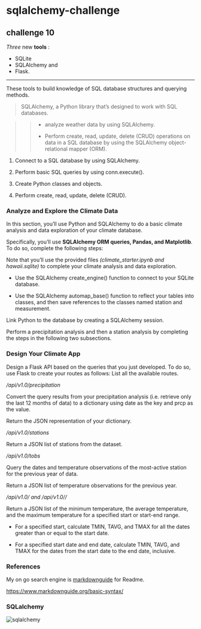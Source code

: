 # sqlalchemy-challenge
## challenge 10
 
*Three* new **tools** :
 - SQLite 
 - SQLAlchemy and 
 - Flask. 

 ***

 
  These tools to build knowledge of SQL database structures and querying methods.

> SQLAlchemy, a Python library that’s designed to work with SQL databases. 

 >>- analyze weather data by using SQLAlchemy. 
 >>
 >>- Perform create, read, update, delete (CRUD) operations on data in a SQL database by using the SQLAlchemy object-relational mapper (ORM).

 1. Connect to a SQL database by using SQLAlchemy.

2. Perform basic SQL queries by using conn.execute().

3. Create Python classes and objects.

4. Perform create, read, update, delete (CRUD).

### Analyze and Explore the Climate Data

In this section, you’ll use Python and SQLAlchemy to do a basic climate analysis and data exploration of your climate database. 

Specifically, you’ll use **SQLAlchemy ORM queries, Pandas, and Matplotlib**. To do so, complete the following steps:

Note that you’ll use the provided files *(climate_starter.ipynb and hawaii.sqlite)*  to complete your climate analysis and data exploration.

- Use the SQLAlchemy create_engine() function to connect to your SQLite database.

- Use the SQLAlchemy automap_base() function to reflect your tables into classes, and then save references to the classes named station and measurement.

Link Python to the database by creating a SQLAlchemy session.

Perform a precipitation analysis and then a station analysis by completing the steps in the following two subsections.

### Design Your Climate App

Design a Flask API based on the queries that you just developed. To do so, use Flask to create your routes as follows:
 List all the available routes.

*/api/v1.0/precipitation*

Convert the query results from your precipitation analysis (i.e. retrieve only the last 12 months of data) to a dictionary using date as the key and prcp as the value.

Return the JSON representation of your dictionary.

*/api/v1.0/stations*

Return a JSON list of stations from the dataset. 

  */api/v1.0/tobs*

Query the dates and temperature observations of the most-active station for the previous year of data.

Return a JSON list of temperature observations for the previous year.

*/api/v1.0/<start> and /api/v1.0/<start>/<end>*

Return a JSON list of the minimum temperature, the average temperature, and the maximum temperature for a specified start or start-end range.

- For a specified start, calculate TMIN, TAVG, and TMAX for all the dates greater than or equal to the start date.

- For a specified start date and end date, calculate TMIN, TAVG, and TMAX for the dates from the start date to the end date, inclusive.


### References

My on go search engine is [markdownguide](https://www.markdownguide.org/basic-syntax/) for Readme.

<https://www.markdownguide.org/basic-syntax/>



### SQLalchemy

![sqlalchemy](https://miro.medium.com/v2/resize:fit:200/0*2gcZYBv6jmcbRtnY)
